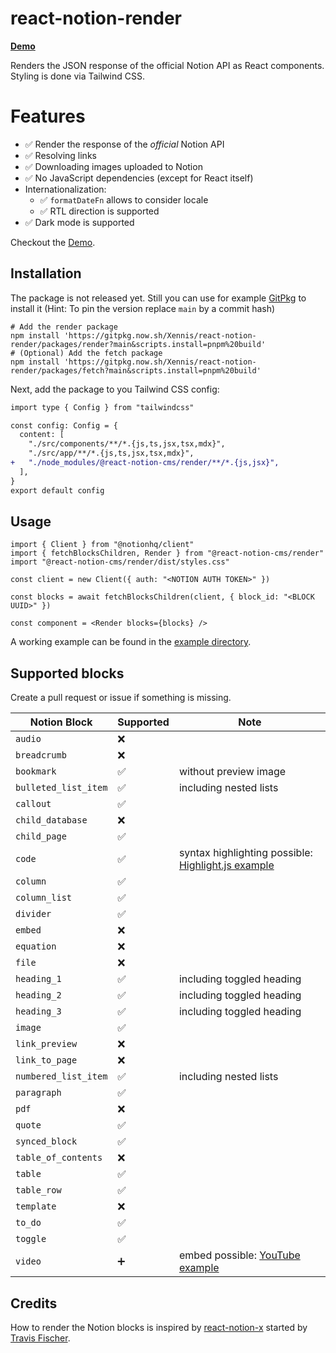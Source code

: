 # react-notion-render

**[Demo](https://xennis.github.io/react-notion-render/)**

Renders the JSON response of the official Notion API as React components. Styling is done via Tailwind CSS.

# Features

- ✅ Render the response of the _official_ Notion API
- ✅ Resolving links
- ✅ Downloading images uploaded to Notion
- ✅ No JavaScript dependencies (except for React itself)
- Internationalization:
  - ✅ `formatDateFn` allows to consider locale
  - ✅ RTL direction is supported
- ✅ Dark mode is supported

Checkout the [Demo](https://xennis.github.io/react-notion-render/).

## Installation

The package is not released yet. Still you can use for example [GitPkg](https://gitpkg.vercel.app/) to install it
(Hint: To pin the version replace `main` by a commit hash)

```shell
# Add the render package
npm install 'https://gitpkg.now.sh/Xennis/react-notion-render/packages/render?main&scripts.install=pnpm%20build'
# (Optional) Add the fetch package
npm install 'https://gitpkg.now.sh/Xennis/react-notion-render/packages/fetch?main&scripts.install=pnpm%20build'
```

Next, add the package to you Tailwind CSS config:

```diff
import type { Config } from "tailwindcss"

const config: Config = {
  content: [
    "./src/components/**/*.{js,ts,jsx,tsx,mdx}",
    "./src/app/**/*.{js,ts,jsx,tsx,mdx}",
+   "./node_modules/@react-notion-cms/render/**/*.{js,jsx}",
  ],
}
export default config
```

## Usage

```tsx
import { Client } from "@notionhq/client"
import { fetchBlocksChildren, Render } from "@react-notion-cms/render"
import "@react-notion-cms/render/dist/styles.css"

const client = new Client({ auth: "<NOTION AUTH TOKEN>" })

const blocks = await fetchBlocksChildren(client, { block_id: "<BLOCK UUID>" })

const component = <Render blocks={blocks} />
```

A working example can be found in the [example directory](https://github.com/Xennis/react-notion-render/blob/main/examples/nextjs/src/app/page.tsx).

## Supported blocks

Create a pull request or issue if something is missing.

| Notion Block         | Supported | Note                                                                                                      |
| -------------------- | --------- | --------------------------------------------------------------------------------------------------------- |
| `audio`              | ❌        |                                                                                                           |
| `breadcrumb`         | ❌        |                                                                                                           |
| `bookmark`           | ✅        | without preview image                                                                                     |
| `bulleted_list_item` | ✅        | including nested lists                                                                                    |
| `callout`            | ✅        |                                                                                                           |
| `child_database`     | ❌        |                                                                                                           |
| `child_page`         | ✅        |                                                                                                           |
| `code`               | ✅        | syntax highlighting possible: [Highlight.js example](https://xennis.github.io/react-notion-render/custom) |
| `column`             | ✅        |                                                                                                           |
| `column_list`        | ✅        |                                                                                                           |
| `divider`            | ✅        |                                                                                                           |
| `embed`              | ❌        |                                                                                                           |
| `equation`           | ❌        |                                                                                                           |
| `file`               | ❌        |                                                                                                           |
| `heading_1`          | ✅        | including toggled heading                                                                                 |
| `heading_2`          | ✅        | including toggled heading                                                                                 |
| `heading_3`          | ✅        | including toggled heading                                                                                 |
| `image`              | ✅        |                                                                                                           |
| `link_preview`       | ❌        |                                                                                                           |
| `link_to_page`       | ❌        |                                                                                                           |
| `numbered_list_item` | ✅        | including nested lists                                                                                    |
| `paragraph`          | ✅        |                                                                                                           |
| `pdf`                | ❌        |                                                                                                           |
| `quote`              | ✅        |                                                                                                           |
| `synced_block`       | ✅        |                                                                                                           |
| `table_of_contents`  | ❌        |                                                                                                           |
| `table`              | ✅        |                                                                                                           |
| `table_row`          | ✅        |                                                                                                           |
| `template`           | ❌        |                                                                                                           |
| `to_do`              | ✅        |                                                                                                           |
| `toggle`             | ✅        |                                                                                                           |
| `video`              | ➕        | embed possible: [YouTube example](https://xennis.github.io/react-notion-render/custom)                    |

## Credits

How to render the Notion blocks is inspired by [react-notion-x](https://github.com/NotionX/react-notion-x) started by [Travis Fischer](https://github.com/transitive-bullshit).
